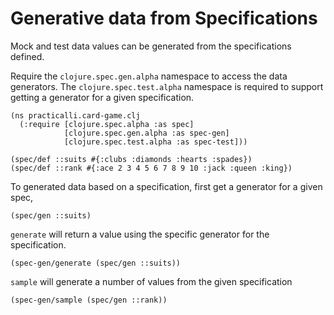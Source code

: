 # Generative data from Specifications
Mock and test data values can be generated from the specifications defined.

Require the `clojure.spec.gen.alpha` namespace to access the data generators.  The `clojure.spec.test.alpha` namespace is required to support getting a generator for a given specification.

```eval-clojure
(ns practicalli.card-game.clj
  (:require [clojure.spec.alpha :as spec]
            [clojure.spec.gen.alpha :as spec-gen]
            [clojure.spec.test.alpha :as spec-test]))

(spec/def ::suits #{:clubs :diamonds :hearts :spades})
(spec/def ::rank #{:ace 2 3 4 5 6 7 8 9 10 :jack :queen :king})
```

To generated data based on a specification, first get a generator for a given spec,
```eval-clojure
(spec/gen ::suits)
```

`generate` will return a value using the specific generator for the specification.

```eval-clojure
(spec-gen/generate (spec/gen ::suits))
```

`sample` will generate a number of values from the given specification
```eval-clojure
(spec-gen/sample (spec/gen ::rank))
```
